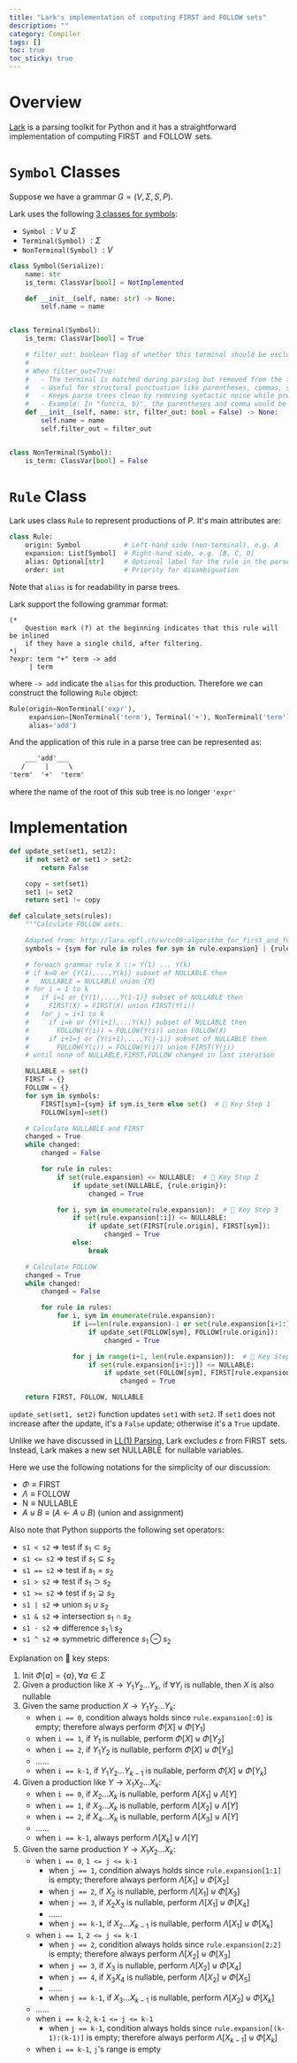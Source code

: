 ```yaml
---
title: "Lark's implementation of computing FIRST and FOLLOW sets"
description: ""
category: Compiler
tags: []
toc: true
toc_sticky: true
---
```


# Overview

[Lark](https://github.com/lark-parser/lark) is a parsing toolkit for Python and it has a straightforward implementation of computing $\operatorname{FIRST}$ and $\operatorname{FOLLOW}$ sets. 

# `Symbol` Classes

Suppose we have a grammar $G = (V, \Sigma, S, P)$. 

Lark uses the following [3 classes for symbols](https://github.com/lark-parser/lark/blob/master/lark/grammar.py):

- `Symbol` $:V \cup \Sigma$
- `Terminal(Symbol)` $:\Sigma$
- `NonTerminal(Symbol)` $:V$

```python
class Symbol(Serialize):
    name: str
    is_term: ClassVar[bool] = NotImplemented

    def __init__(self, name: str) -> None:
        self.name = name


class Terminal(Symbol):
    is_term: ClassVar[bool] = True

    # filter_out: boolean flag of whether this terminal should be excluded from the parse tree
    #
    # When filter_out=True:
    #   - The terminal is matched during parsing but removed from the final parse tree
    #   - Useful for structural punctuation like parentheses, commas, semicolons, braces
    #   - Keeps parse trees clean by removing syntactic noise while preserving semantic content
    #   - Example: In "func(a, b)", the parentheses and comma would be filtered out
    def __init__(self, name: str, filter_out: bool = False) -> None:
        self.name = name
        self.filter_out = filter_out


class NonTerminal(Symbol):
    is_term: ClassVar[bool] = False
```

# `Rule` Class

Lark uses class `Rule` to represent productions of $P$. It's main attributes are:

```python
class Rule:
    origin: Symbol           # Left-hand side (non-terminal), e.g. A
    expansion: List[Symbol]  # Right-hand side, e.g. [B, C, D]
    alias: Optional[str]     # Optional label for the rule in the parse tree
    order: int               # Priority for disambiguation
```

Note that `alias` is for readability in parse trees. 

Lark support the following grammar format:

```ebnf
(* 
    Question mark (?) at the beginning indicates that this rule will be inlined 
    if they have a single child, after filtering. 
*)
?expr: term "+" term -> add
     | term
```

where `-> add` indicate the `alias` for this production. Therefore we can construct the following `Rule` object:

```python
Rule(origin=NonTerminal('expr'), 
     expansion=[NonTerminal('term'), Terminal('+'), NonTerminal('term')], 
     alias='add')
```

And the application of this rule in a parse tree can be represented as:

```txt
    ___'add'___
   /     |     \
'term'  '+'  'term'
```

where the name of the root of this sub tree is no longer `'expr'`

# Implementation

```python
def update_set(set1, set2):
    if not set2 or set1 > set2:
        return False

    copy = set(set1)
    set1 |= set2
    return set1 != copy

def calculate_sets(rules):
    """Calculate FOLLOW sets.

    Adapted from: http://lara.epfl.ch/w/cc09:algorithm_for_first_and_follow_sets"""
    symbols = {sym for rule in rules for sym in rule.expansion} | {rule.origin for rule in rules}

    # foreach grammar rule X ::= Y(1) ... Y(k)
    # if k=0 or {Y(1),...,Y(k)} subset of NULLABLE then
    #   NULLABLE = NULLABLE union {X}
    # for i = 1 to k
    #   if i=1 or {Y(1),...,Y(i-1)} subset of NULLABLE then
    #     FIRST(X) = FIRST(X) union FIRST(Y(i))
    #   for j = i+1 to k
    #     if i=k or {Y(i+1),...Y(k)} subset of NULLABLE then
    #       FOLLOW(Y(i)) = FOLLOW(Y(i)) union FOLLOW(X)
    #     if i+1=j or {Y(i+1),...,Y(j-1)} subset of NULLABLE then
    #       FOLLOW(Y(i)) = FOLLOW(Y(i)) union FIRST(Y(j))
    # until none of NULLABLE,FIRST,FOLLOW changed in last iteration

    NULLABLE = set()
    FIRST = {}
    FOLLOW = {}
    for sym in symbols:
        FIRST[sym]={sym} if sym.is_term else set()  # 📌 Key Step 1
        FOLLOW[sym]=set()

    # Calculate NULLABLE and FIRST
    changed = True
    while changed:
        changed = False

        for rule in rules:
            if set(rule.expansion) <= NULLABLE:  # 📌 Key Step 2
                if update_set(NULLABLE, {rule.origin}):
                    changed = True

            for i, sym in enumerate(rule.expansion):  # 📌 Key Step 3
                if set(rule.expansion[:i]) <= NULLABLE:
                    if update_set(FIRST[rule.origin], FIRST[sym]):
                        changed = True
                else:
                    break

    # Calculate FOLLOW
    changed = True
    while changed:
        changed = False

        for rule in rules:
            for i, sym in enumerate(rule.expansion):
                if i==len(rule.expansion)-1 or set(rule.expansion[i+1:]) <= NULLABLE:  # 📌 Key Step 4
                    if update_set(FOLLOW[sym], FOLLOW[rule.origin]):
                        changed = True

                for j in range(i+1, len(rule.expansion)):  # 📌 Key Step 5
                    if set(rule.expansion[i+1:j]) <= NULLABLE:
                        if update_set(FOLLOW[sym], FIRST[rule.expansion[j]]):
                            changed = True

    return FIRST, FOLLOW, NULLABLE
```

`update_set(set1, set2)` function updates `set1` with `set2`. If `set1` does not increase after the update, it's a `False` update; otherwise it's a `True` update.

Unlike we have discussed in [LL(1) Parsing](/compiler/2025/06/30/ll1-parsing), Lark excludes $\varepsilon$ from $\operatorname{FIRST}$ sets. Instead, Lark makes a new set $\operatorname{NULLABLE}$ for nullable variables. 

Here we use the following notations for the simplicity of our discussion:

- $\Phi \equiv \operatorname{FIRST}$
- $\Lambda \equiv \operatorname{FOLLOW}$
- $\mathrm{N} \equiv \operatorname{NULLABLE}$
- $A \uplus B \equiv (A \leftarrow A \cup B)$ (union and assignment)

Also note that Python supports the following set operators:

- `s1 < s2` $\Rightarrow$ test if $s_1 \subset s_2$
- `s1 <= s2` $\Rightarrow$ test if $s_1 \subseteq s_2$
- `s1 == s2` $\Rightarrow$ test if $s_1 = s_2$
- `s1 > s2` $\Rightarrow$ test if $s_1 \supset s_2$
- `s1 >= s2` $\Rightarrow$ test if $s_1 \supseteq s_2$
- `s1 | s2` $\Rightarrow$ union $s_1 \cup s_2$
- `s1 & s2` $\Rightarrow$ intersection $s_1 \cap s_2$
- `s1 - s2` $\Rightarrow$ difference $s_1 \setminus s_2$
- `s1 ^ s2` $\Rightarrow$ symmetric difference $s_1 \ominus s_2$

Explanation on 📌 key steps:

1. Init $\Phi[a] = \lbrace a \rbrace, \forall a \in \Sigma$
2. Given a production like $X \to Y_1 Y_2 \dots Y_k$, if $\forall Y_i$ is nullable, then $X$ is also nullable
3. Given the same production $X \to Y_1 Y_2 \dots Y_k$:
    - when `i == 0`, condition always holds since `rule.expansion[:0]` is empty; therefore always perform $\Phi[X] \uplus \Phi[Y_1]$
    - when `i == 1`, if $Y_1$ is nullable, perform $\Phi[X] \uplus \Phi[Y_2]$
    - when `i == 2`, if $Y_1Y_2$ is nullable, perform $\Phi[X] \uplus \Phi[Y_3]$
    - ……
    - when `i == k-1`, if $Y_1Y_2 \dots Y_{k-1}$ is nullable, perform $\Phi[X] \uplus \Phi[Y_k]$
4. Given a production like $Y \to X_1 X_2 \dots X_k$:
    - when `i == 0`, if $X_2 \dots X_k$ is nullable, perform $\Lambda[X_1] \uplus \Lambda[Y]$
    - when `i == 1`, if $X_3 \dots X_k$ is nullable, perform $\Lambda[X_2] \uplus \Lambda[Y]$
    - when `i == 2`, if $X_4 \dots X_k$ is nullable, perform $\Lambda[X_3] \uplus \Lambda[Y]$
    - ……
    - when `i == k-1`, always perform $\Lambda[X_k] \uplus \Lambda[Y]$
5. Given the same production $Y \to X_1 X_2 \dots X_k$:
    - when `i == 0`, `1 <= j <= k-1`
        - when `j == 1`, condition always holds since `rule.expansion[1:1]` is empty; therefore always perform $\Lambda[X_1] \uplus \Phi[X_2]$
        - when `j == 2`, if $X_2$ is nullable, perform $\Lambda[X_1] \uplus \Phi[X_3]$
        - when `j == 3`, if $X_2X_3$ is nullable, perform $\Lambda[X_1] \uplus \Phi[X_4]$
        - ……
        - when `j == k-1`, if $X_2 \dots X_{k-1}$ is nullable, perform $\Lambda[X_1] \uplus \Phi[X_k]$
    - when `i == 1`, `2 <= j <= k-1`
        - when `j == 2`, condition always holds since `rule.expansion[2:2]` is empty; therefore always perform $\Lambda[X_2] \uplus \Phi[X_3]$
        - when `j == 3`, if $X_3$ is nullable, perform $\Lambda[X_2] \uplus \Phi[X_4]$
        - when `j == 4`, if $X_3X_4$ is nullable, perform $\Lambda[X_2] \uplus \Phi[X_5]$
        - ……
        - when `j == k-1`, if $X_3 \dots X_{k-1}$ is nullable, perform $\Lambda[X_2] \uplus \Phi[X_k]$
    - ……
    - when `i == k-2`, `k-1 <= j <= k-1`
        - when `j == k-1`, condition always holds since `rule.expansion[(k-1):(k-1)]` is empty; therefore always perform $\Lambda[X_{k-1}] \uplus \Phi[X_k]$
    - when `i == k-1`, `j`'s range is empty